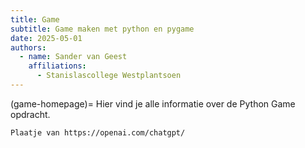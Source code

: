 ```yaml
---
title: Game
subtitle: Game maken met python en pygame
date: 2025-05-01
authors:
  - name: Sander van Geest
    affiliations:
      - Stanislascollege Westplantsoen
---
```

(game-homepage)=
Hier vind je alle informatie over de Python Game opdracht.

```{figure} cover.png
Plaatje van https://openai.com/chatgpt/
```
